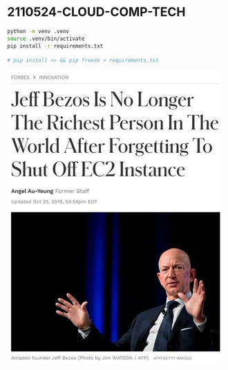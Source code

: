 # 2110524-CLOUD-COMP-TECH
```bash
python -m venv .venv
source .venv/bin/activate
pip install -r requirements.txt

# pip install <> && pip freeze > requirements.txt
```

![Alt text](./warning.jpg)
